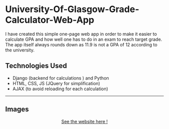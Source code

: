 # University-Of-Glasgow-Grade-Calculator-Web-App
I have created this simple one-page web app in order to make it easier to calculate GPA and how well one has to do in an exam to reach target grade. The app itself always rounds down as 11.9 is not a GPA of 12 according to the university.  
 
<h2> Technologies Used </h2>  
<ul> 
  <li> Django (backend for calculations ) and Python</li> 
 <li> HTML, CSS, JS (JQuery for simplification) </li> 
 <li> AJAX (to avoid reloading for each calculation)</li> 
</ul>
  
 <hr>
 
 <h2> Images </h2> 
 
 
 <p align="center"> 
 <a href = "http://gmxinterysy.eu.pythonanywhere.com/" > See the website here  ! </a> 
</p>

